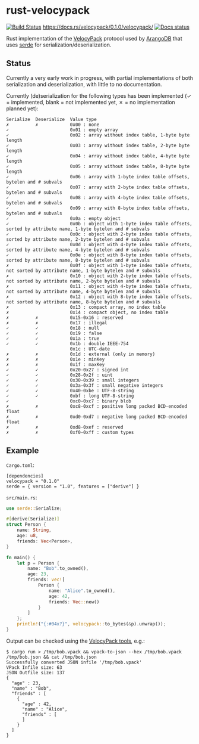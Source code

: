 # rust-velocypack

[![Build Status](https://travis-ci.com/davechallis/rust-velocypack.svg?branch=master)](https://travis-ci.com/davechallis/rust-velocypack)
https://docs.rs/velocypack/0.1.0/velocypack/
[![Docs status](https://docs.rs/velocypack/badge.svg)](https://docs.rs/velocypack)

Rust implementation of the [VelocyPack](https://github.com/arangodb/velocypack)
protocol used by [ArangoDB](https://www.arangodb.com/) that uses
[serde](https://serde.rs/) for serialization/deserialization.


## Status

Currently a very early work in progress, with partial implementations of
both serialization and deserialization, with little to no documentation.

Currently (de)serialization for the following types has been implemented
(✓ = implemented, blank = not implemented yet, ✗ = no implementation
planned yet):

```
Serialize  Deserialize  Value type
✗          ✗            0x00 : none
✓                       0x01 : empty array
✓                       0x02 : array without index table, 1-byte byte length
✓                       0x03 : array without index table, 2-byte byte length
✓                       0x04 : array without index table, 4-byte byte length
✓                       0x05 : array without index table, 8-byte byte length
✓                       0x06 : array with 1-byte index table offsets, bytelen and # subvals
✓                       0x07 : array with 2-byte index table offsets, bytelen and # subvals
✓                       0x08 : array with 4-byte index table offsets, bytelen and # subvals
✓                       0x09 : array with 8-byte index table offsets, bytelen and # subvals
✓                       0x0a : empty object
✓                       0x0b : object with 1-byte index table offsets, sorted by attribute name, 1-byte bytelen and # subvals
✓                       0x0c : object with 2-byte index table offsets, sorted by attribute name, 2-byte bytelen and # subvals
✓                       0x0d : object with 4-byte index table offsets, sorted by attribute name, 4-byte bytelen and # subvals
✓                       0x0e : object with 8-byte index table offsets, sorted by attribute name, 8-byte bytelen and # subvals
✗                       0x0f : object with 1-byte index table offsets, not sorted by attribute name, 1-byte bytelen and # subvals
✗                       0x10 : object with 2-byte index table offsets, not sorted by attribute name, 2-byte bytelen and # subvals
✗                       0x11 : object with 4-byte index table offsets, not sorted by attribute name, 4-byte bytelen and # subvals
✗                       0x12 : object with 8-byte index table offsets, not sorted by attribute name, 8-byte bytelen and # subvals
✗                       0x13 : compact array, no index table
✗                       0x14 : compact object, no index table
✗          ✗            0x15-0x16 : reserved
✗          ✗            0x17 : illegal
✓          ✓            0x18 : null
✓          ✓            0x19 : false
✓          ✓            0x1a : true
✓          ✓            0x1b : double IEEE-754
                        0x1c : UTC-date
✗          ✗            0x1d : external (only in memory)
✗          ✗            0x1e : minKey
✗          ✗            0x1f : maxKey
✓          ✓            0x20-0x27 : signed int
✓          ✓            0x28-0x2f : uint
✓          ✓            0x30-0x39 : small integers
✓          ✓            0x3a-0x3f : small negative integers
✓          ✓            0x40-0xbe : UTF-8-string
✓          ✓            0xbf : long UTF-8-string
✓                       0xc0-0xc7 : binary blob
✗          ✗            0xc8-0xcf : positive long packed BCD-encoded float
✗          ✗            0xd0-0xd7 : negative long packed BCD-encoded float
✗          ✗            0xd8-0xef : reserved
✗          ✗            0xf0-0xff : custom types
```

## Example

`Cargo.toml`:

```
[dependencies]
velocypack = "0.1.0"
serde = { version = "1.0", features = ["derive"] }
```

`src/main.rs`:

```rust
use serde::Serialize;

#[derive(Serialize)]
struct Person {
    name: String,
    age: u8,
    friends: Vec<Person>,
}

fn main() {
    let p = Person {
        name: "Bob".to_owned(),
        age: 23,
        friends: vec![
            Person {
                name: "Alice".to_owned(),
                age: 42,
                friends: Vec::new()
            }
        ]
    };
    println!("{:#04x?}", velocypack::to_bytes(&p).unwrap());
}
```

Output can be checked using the
[VelocyPack tools](https://github.com/arangodb/velocypack/tree/master/tools),
e.g.:

```
$ cargo run > /tmp/bob.vpack && vpack-to-json --hex /tmp/bob.vpack /tmp/bob.json && cat /tmp/bob.json
Successfully converted JSON infile '/tmp/bob.vpack'
VPack Infile size: 63
JSON Outfile size: 137
{
  "age" : 23,
  "name" : "Bob",
  "friends" : [
    {
      "age" : 42,
      "name" : "Alice",
      "friends" : [
      ]
    }
  ]
}
```
